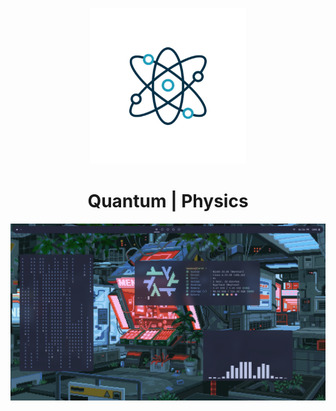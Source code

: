 <p align="center"><img src="./assets/readme/Quantum.png" width="250px"></p>

<h1 align="center">Quantum | Physics</h1>

<img src="./assets/readme/Rice.png">
